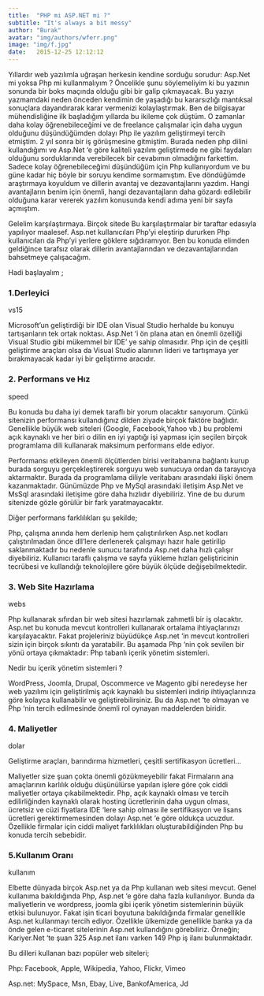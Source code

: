 ```yaml
---
title:  "PHP mi ASP.NET mi ?"
subtitle: "It's always a bit messy"
author: "Burak"
avatar: "img/authors/wferr.png"
image: "img/f.jpg"
date:   2015-12-25 12:12:12
---
```

Yıllardır web yazılımla uğraşan herkesin kendine sorduğu sorudur: Asp.Net mi yoksa Php mi kullanmalıyım ? Öncelikle şunu söylemeliyim ki bu yazının sonunda bir boks maçında olduğu gibi bir galip çıkmayacak. Bu yazıyı yazmamdaki neden önceden kendimin de yaşadığı bu kararsızlığı mantıksal sonuçlara dayandırarak karar vermenizi kolaylaştırmak. Ben de bilgisayar mühendisliğine ilk başladığım yıllarda bu ikileme çok düştüm. O zamanlar daha kolay öğrenebileceğimi ve de  freelance çalışmalar için daha uygun olduğunu düşündüğümden dolayı Php ile yazılım geliştirmeyi tercih etmiştim. 2 yıl sonra bir iş görüşmesine gitmiştim. Burada neden php dilini kullandığımı ve Asp.Net ‘e göre kaliteli yazılım geliştirmede ne gibi faydaları olduğunu sorduklarında verebilecek bir cevabımın olmadığını farkettim. Sadece kolay öğrenebileceğimi düşündüğüm için Php kullanıyordum ve bu güne kadar hiç böyle bir soruyu kendime sormamıştım. Eve döndüğümde araştırmaya koyuldum ve dillerin avantaj ve dezavantajlarını yazdım. Hangi avantajların benim için önemli, hangi dezavantajların daha gözardı edilebilir olduğuna karar vererek yazılım konusunda kendi adıma yeni bir sayfa açmıştım.

Gelelim karşılaştırmaya. Birçok sitede Bu karşılaştırmalar bir taraftar edasıyla yapılıyor maalesef. Asp.net kullanıcıları Php’yi eleştirip dururken Php kullanıcıları da Php’yi yerlere göklere sığdıramıyor. Ben bu konuda elimden geldiğince tarafsız olarak dillerin avantajlarından ve dezavantajlarından bahsetmeye çalışacağım.

Hadi başlayalım ;

### 1.Derleyici

vs15

Microsoft’un geliştirdiği bir IDE olan Visual Studio herhalde bu konuyu tartışanların tek ortak noktası. Asp.Net ‘i ön plana atan en önemli özelliği Visual Studio gibi mükemmel bir IDE’ ye sahip  olmasıdır. Php için de çeşitli geliştirme araçları olsa da Visual Studio alanının lideri ve tartışmaya yer bırakmayacak kadar iyi bir geliştirme aracıdır.

### 2. Performans ve Hız

speed

Bu konuda bu daha iyi demek taraflı bir yorum olacaktır sanıyorum. Çünkü sitenizin performansı kullandığınız dilden ziyade birçok faktöre bağlıdır. Genellikle büyük web siteleri (Google, Facebook,Yahoo vb.) bu problemi açık kaynaklı ve her biri o dilin en iyi yaptığı işi yapması için seçilen birçok programlama dili kullanarak maksimum performans elde ediyor.

Performansı etkileyen önemli ölçütlerden birisi veritabanına bağlantı kurup burada sorguyu gerçekleştirerek sorguyu web sunucuya ordan da tarayıcıya aktarmaktır. Burada da programlama diliyle veritabanı arasındaki ilişki önem kazanmaktadır. Günümüzde Php ve MySql arasındaki iletişim Asp.Net ve MsSql arasındaki iletişime göre daha hızlıdır diyebiliriz. Yine de bu durum sitenizde gözle görülür bir fark yaratmayacaktır.

Diğer performans farklılıkları şu şekilde;

Php, çalışma  anında hem derlenip hem çalıştırılırken Asp.net kodları çalıştırılmadan önce dll’lere derlenerek çalışmayı hazır hale getirilip saklanmaktadır bu nedenle sunucu tarafında Asp.net daha hızlı çalışır diyebiliriz.
Kullanıcı taraflı çalışma ve sayfa yükleme hızları geliştiricinin  tecrübesi ve kullandığı teknolojilere göre büyük ölçüde değişebilmektedir.
 

### 3. Web Site Hazırlama

webs

Php kullanarak sıfırdan bir web sitesi hazırlamak zahmetli bir iş olacaktır. Asp.net bu konuda mevcut kontrolleri kullanarak ortalama ihtiyaçlarınızı karşılayacaktır. Fakat projeleriniz büyüdükçe Asp.net ‘in  mevcut kontrolleri sizin için birçok sıkıntı da yaratabilir. Bu aşamada Php ‘nin çok sevilen bir yönü ortaya çıkmaktadır: Php tabanlı içerik yönetim sistemleri.

Nedir bu içerik yönetim sistemleri ?

WordPress, Joomla, Drupal, Oscommerce ve Magento gibi neredeyse her web yazılımı için geliştirilmiş açık kaynaklı bu sistemleri indirip ihtiyaçlarınıza göre kolayca kullanabilir ve geliştirebilirsiniz. Bu da Asp.net ‘te olmayan ve Php ‘nin tercih edilmesinde önemli rol oynayan maddelerden biridir.

### 4. Maliyetler

dolar

Geliştirme araçları, barındırma hizmetleri, çeşitli sertifikasyon ücretleri…

Maliyetler size şuan çokta önemli gözükmeyebilir fakat Firmaların ana amaçlarının karlılık olduğu düşünülürse yapılan işlere göre çok ciddi maliyetler ortaya çıkabilmektedir. Php, açık kaynaklı olması ve tercih edilirliğinden kaynaklı olarak hosting ücretlerinin daha uygun olması, ücretsiz ve cüzi fiyatlara IDE ‘lere sahip olması ile sertifikasyon ve lisans ücretleri gerektirmemesinden dolayı Asp.net ‘e göre oldukça ucuzdur. Özellikle firmalar için ciddi maliyet farklılıkları oluşturabildiğinden Php bu konuda tercih sebebidir.

### 5.Kullanım Oranı 

kullanım

Elbette dünyada birçok Asp.net ya da Php kullanan web sitesi mevcut. Genel kullanıma bakıldığında Php, Asp.net ‘e göre daha fazla kullanılıyor. Bunda da maliyetlerin ve wordpress, joomla gibi içerik yönetim sistemlerinin büyük etkisi bulunuyor. Fakat işin ticari boyutuna bakıldığında firmalar genellikle Asp.net kullanmayı tercih ediyor. Özellikle ülkemizde genellikle banka ya da önde gelen e-ticaret sitelerinin Asp.net kullandığını görebiliriz.  Örneğin; Kariyer.Net ‘te şuan 325 Asp.net ilanı varken 149 Php iş ilanı bulunmaktadır.

Bu dilleri kullanan bazı popüler web siteleri;

Php:  Facebook, Apple, Wikipedia, Yahoo, Flickr, Vimeo

Asp.net: MySpace, Msn, Ebay, Live, BankofAmerica, Jd
